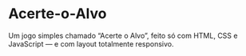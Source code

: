 # Acerte-o-Alvo
Um jogo simples chamado “Acerte o Alvo”, feito só com HTML, CSS e JavaScript — e com layout totalmente responsivo.
